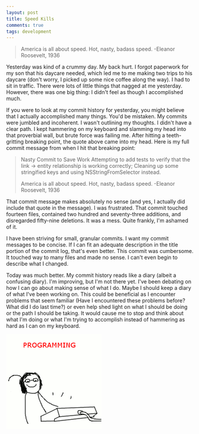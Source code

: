 ```yaml
---
layout: post
title: Speed Kills
comments: true
tags: development
---
```


> America is all about speed. Hot, nasty, badass speed. -Eleanor Roosevelt, 1936

Yesterday was kind of a crummy day. My back hurt. I forgot paperwork for my son that his daycare needed, which led me to me making two trips to his daycare (don't worry, I picked up some nice coffee along the way). I had to sit in traffic. There were lots of little things that nagged at me yesterday. However, there was one big thing: I didn't feel as though I accomplished much.

If you were to look at my commit history for yesterday, you might believe that I actually accomplished many things. You'd be mistaken. My commits were jumbled and incoherent. I wasn't outlining my thoughts. I didn't have a clear path. I kept hammering on my keyboard and slamming my head into that proverbial wall, but brute force was failing me. After hitting a teeth-gritting breaking point, the quote above came into my head. Here is my full commit message from when I hit that breaking point:

> Nasty Commit to Save Work
> Attempting to add tests to verify that the link -> entity relationship is working correctly; Cleaning up some stringified keys and using NSStringFromSelector instead.
> 
> America is all about speed. Hot, nasty, badass speed. -Eleanor Roosevelt, 1936

That commit message makes absolutely no sense (and yes, I actually did include that quote in the message). I was frustrated. That commit touched fourteen files, contained two hundred and seventy-three additions, and disregarded fifty-nine deletions. It was a mess. Quite frankly, I'm ashamed of it.

I have been striving for small, granular commits. I want my commit messages to be concise. If I can fit an adequate description in the title portion of the commit log, that's even better. This commit was cumbersome. It touched way to many files and made no sense. I can't even begin to describe what I changed.

Today was much better. My commit history reads like a diary (albeit a confusing diary). I'm improving, but I'm not there yet. I've been debating on how I can go about making sense of what I do. Maybe I should keep a diary of what I've been working on. This could be beneficial as I encounter problems that seem familiar (Have I encountered these problems before? What did I do last time?) or even help shed light on what I should be doing or the path I should be taking. It would cause me to stop and think about what I'm doing or what I'm trying to accomplish instead of hammering as hard as I can on my keyboard.

![Programming!](/images/how-programming-works.gif)